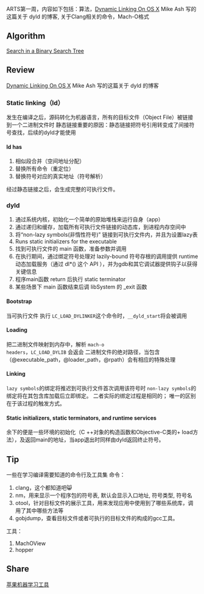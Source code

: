 ARTS第一周，内容如下包括：算法，[Dynamic Linking On OS X](https://www.mikeash.com/pyblog/friday-qa-2012-11-09-dyld-dynamic-linking-on-os-x.html) Mike Ash 写的这篇关于 dyld 的博客, 关于Clang相关的命令，Mach-O格式<!--more-->
## Algorithm
[Search in a Binary Search Tree](https://leetcode.com/problems/search-in-a-binary-search-tree/)
## Review
[Dynamic Linking On OS X](https://www.mikeash.com/pyblog/friday-qa-2012-11-09-dyld-dynamic-linking-on-os-x.html) Mike Ash 写的这篇关于 dyld 的博客
### Static linking（ld）
发生在编译之后，源码转化为机器语言，所有的目标文件（Object File）被链接到一个二进制文件时
静态链接重要的原因：静态链接把符号引用转变成了间接符号查找，后续的dyld才能使用
#### ld has
1. 相似段合并（空间地址分配）
2. 替换所有命令（重定位）
3. 替换符号对应的真实地址（符号解析）  

经过静态链接之后，会生成完整的可执行文件。   
   
### dyld    

1. 通过系统内核，初始化一个简单的原始堆栈来运行自身（app）
2. 通过递归和缓存，加载所有可执行文件链接的动态库，到进程内存空间中
3. 将“non-lazy symbols(非惰性符号)” 链接到可执行文件内，并且为设置lazy表
4. Runs static initializers for the executable
5. 找到可执行文件的 main 函数，准备参数并调用
6. 在执行期间，通过绑定符号处理对 lazily-bound 符号存根的调用提供 runtime 动态加载服务（通过 dl*() 这个 API ），并为gdb和其它调试器提供钩子以获得关键信息
7. 程序main函数 return 后执行 static terminator
8. 某些场景下 main 函数结束后调 libSystem 的 _exit 函数

#### Bootstrap
当可执行文件 执行 <code>LC_LOAD_DYLINKER</code>这个命令时，<code>__dyld_start</code>将会被调用
#### Loading
把二进制文件映射到内存中，解析 <code>mach-o headers</code>，<code>LC_LOAD_DYLIB</code> 会返会 二进制文件的绝对路径，当包含（@executable_path，@loader_path，@rpath）会有相应的特殊处理
#### Linking
<code>lazy  symbols</code>的绑定将推迟到可执行文件首次调用该符号时
<code>non-lazy  symbols</code>的绑定将在其包含库加载后立即绑定。
二者实际的绑定过程是相同的； 唯一的区别在于该过程的触发方式。
#### Static initializers, static terminators, and runtime services
余下的便是一些环境的初始化（C ++对象的构造函数和Objective-C类的+ load方法），及返回main的地址，当app退出时同样由dyld返回终止符号。
## Tip

一些在学习编译需要知道的命令行及工具集
命令：

1. clang，这个都知道吧😸
2. nm，用来显示一个程序包的符号表, 默认会显示入口地址, 符号类型, 符号名
3. otool，针对目标文件的展示工具，用来发现应用中使用到了哪些系统库，调用了其中哪些方法等
4. gobjdump，查看目标文件或者可执行的目标文件的构成的gcc工具。

工具：

1. MachOView
2. hopper

## Share
[苹果机器学习工具](https://www.jianshu.com/p/a5ca26d296ba)
